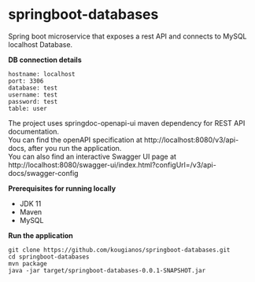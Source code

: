 # springboot-databases
Spring boot microservice that exposes a rest API and connects to MySQL localhost Database. <br>

<b>DB connection details</b>
```
hostname: localhost
port: 3306
database: test 
username: test 
password: test
table: user
```

The project uses springdoc-openapi-ui maven dependency for REST API documentation. <br>
You can find the openAPI specification at http://localhost:8080/v3/api-docs, after you run the application. <br>
You can also find an interactive Swagger UI page at http://localhost:8080/swagger-ui/index.html?configUrl=/v3/api-docs/swagger-config

<b>Prerequisites for running locally</b> <br>
* JDK 11
* Maven
* MySQL

<b>Run the application</b> <br>

`git clone https://github.com/kougianos/springboot-databases.git`\
`cd springboot-databases`\
`mvn package`\
`java -jar target/springboot-databases-0.0.1-SNAPSHOT.jar`